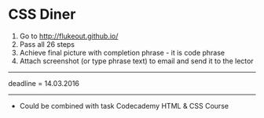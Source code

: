 # CSS Diner

1. Go to http://flukeout.github.io/
2. Pass all 26 steps
3. Achieve final picture with completion phrase - it is code phrase
4. Attach screenshot (or type phrase text) to email and send it to the lector

---
deadline = 14.03.2016

---
+ Could be combined with task Codecademy HTML & CSS Course
